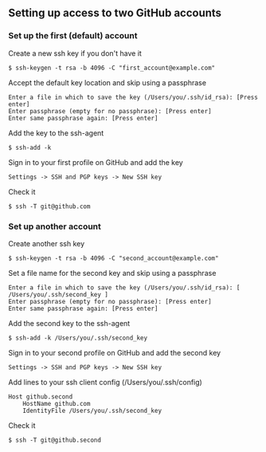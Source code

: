 
## Setting up access to two GitHub accounts

### Set up the first (default) account

Create a new ssh key if you don't have it
```console
$ ssh-keygen -t rsa -b 4096 -C "first_account@example.com"
```

Accept the default key location and skip using a passphrase
```text
Enter a file in which to save the key (/Users/you/.ssh/id_rsa): [Press enter]
Enter passphrase (empty for no passphrase): [Press enter]
Enter same passphrase again: [Press enter]
```

Add the key to the ssh-agent
```console
$ ssh-add -k
```

Sign in to your first profile on GitHub and add the key
```text
Settings -> SSH and PGP keys -> New SSH key
```

Check it
```console
$ ssh -T git@github.com
```

### Set up another account

Create another ssh key
```console
$ ssh-keygen -t rsa -b 4096 -C "second_account@example.com"
```

Set a file name for the second key and skip using a passphrase
```text
Enter a file in which to save the key (/Users/you/.ssh/id_rsa): [ /Users/you/.ssh/second_key ]
Enter passphrase (empty for no passphrase): [Press enter]
Enter same passphrase again: [Press enter]
```

Add the second key to the ssh-agent
```console
$ ssh-add -k /Users/you/.ssh/second_key
```

Sign in to your second profile on GitHub and add the second key
```text
Settings -> SSH and PGP keys -> New SSH key
```

Add lines to your ssh client config (/Users/you/.ssh/config)
```text
Host github.second
    HostName github.com
    IdentityFile /Users/you/.ssh/second_key
```

Check it
```console
$ ssh -T git@github.second
```

